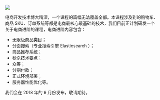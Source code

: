 [![](https://iocaffcdn.phphub.org/uploads/images/201806/27/1/BIRBVUly9p.jpg)](https://iocaffcdn.phphub.org/uploads/images/201806/27/1/BIRBVUly9p.jpg)

电商开发技术博大精深，一个课程的篇幅无法覆盖全部。本课程涉及到的购物车、商品 SKU、订单系统等都是电商最核心最基础的技术，我们目前正计划研发一个关于电商进阶的课程，电商进阶内容包含：

* 无限级商品类目；
* 分面搜索（专业搜索引擎 Elasticsearch ）；
* 商品推荐系统；
* 秒杀技术要点；
* 众筹；
* 分期付款；
* 正式环境部署；
* 服务器性能优化等。

我们会在 2018 年的 9 月份发布，敬请期待。

